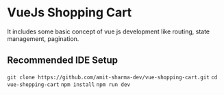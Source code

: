 # VueJs Shopping Cart

It includes some basic concept of vue js development like routing, state management, pagination.

## Recommended IDE Setup
`git clone https://github.com/amit-sharma-dev/vue-shopping-cart.git`
`cd vue-shopping-cart`
`npm install`
`npm run dev`